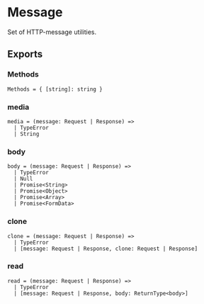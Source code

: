 # Message

Set of HTTP-message utilities.

## Exports

### Methods

```
Methods = { [string]: string }
```

### media

```
media = (message: Request | Response) =>
  | TypeError
  | String
```

### body

```
body = (message: Request | Response) =>
  | TypeError
  | Null
  | Promise<String>
  | Promise<Object>
  | Promise<Array>
  | Promise<FormData>
```

### clone

```
clone = (message: Request | Response) =>
  | TypeError
  | [message: Request | Response, clone: Request | Response]
```

### read

```
read = (message: Request | Response) =>
  | TypeError
  | [message: Request | Response, body: ReturnType<body>]
```
